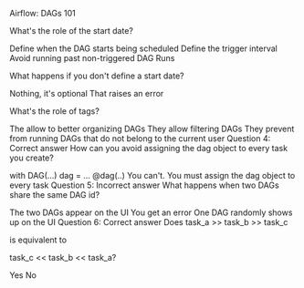 Airflow: DAGs 101

What's the role of the start date?

 Define when the DAG starts being scheduled
 Define the trigger interval
 Avoid running past non-triggered DAG Runs

What happens if you don't define a start date?

 Nothing, it's optional
 That raises an error

What's the role of tags?

 The allow to better organizing DAGs
 They allow filtering DAGs
 They prevent from running DAGs that do not belong to the current user
Question 4:  Correct answer
How can you avoid assigning the dag object to every task you create?

 with DAG(...)
 dag = ...
 @dag(..)
 You can't. You must assign the dag object to every task
Question 5:  Incorrect answer
What happens when two DAGs share the same DAG id?

 The two DAGs appear on the UI
 You get an error
 One DAG randomly shows up on the UI
Question 6:  Correct answer
Does task_a >> task_b >> task_c

is equivalent to

task_c << task_b << task_a?

 

 Yes
 No